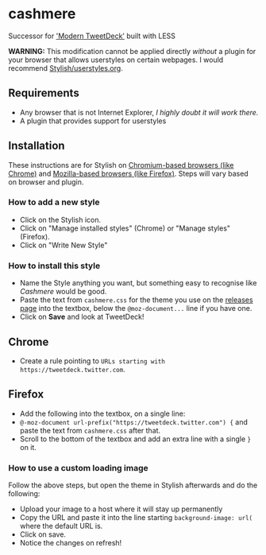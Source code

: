cashmere
========

Successor for ['Modern TweetDeck'](https://github.com/pixeldesu/modern-tweetdeck) built with LESS

**WARNING:** This modification cannot be applied directly *without* a plugin for your browser that allows userstyles on certain webpages. I would recommend [Stylish/userstyles.org](http://userstyles.org/).

## Requirements

* Any browser that is not Internet Explorer, *I highly doubt it will work there.*
* A plugin that provides support for userstyles

## Installation

These instructions are for Stylish on [Chromium-based browsers (like Chrome)](https://chrome.google.com/webstore/detail/fjnbnpbmkenffdnngjfgmeleoegfcffe) and [Mozilla-based browsers (like Firefox)](https://addons.mozilla.org/en-US/firefox/addon/stylish/?src=external-userstyleshome). Steps will vary based on browser and plugin.

### How to add a new style

* Click on the Stylish icon.
* Click on "Manage installed styles" (Chrome) or "Manage styles" (Firefox).
* Click on "Write New Style"

### How to install this style

* Name the Style anything you want, but something easy to recognise like *Cashmere* would be good.
* Paste the text from `cashmere.css` for the theme you use on the [releases page](https://github.com/pixeldesu/cashmere/releases) into the textbox, below the `@moz-document...` line if you have one.
* Click on **Save** and look at TweetDeck!

## Chrome

* Create a rule pointing to `URLs starting with` `https://tweetdeck.twitter.com`.

## Firefox

* Add the following into the textbox, on a single line: 
* `@-moz-document url-prefix("https://tweetdeck.twitter.com") {` and paste the text from `cashmere.css` after that.
* Scroll to the bottom of the textbox and add an extra line with a single `}` on it.

### How to use a custom loading image

Follow the above steps, but open the theme in Stylish afterwards and do the following:

* Upload your image to a host where it will stay up permanently
* Copy the URL and paste it into the line starting `background-image: url(` where the default URL is.
* Click on save.
* Notice the changes on refresh!